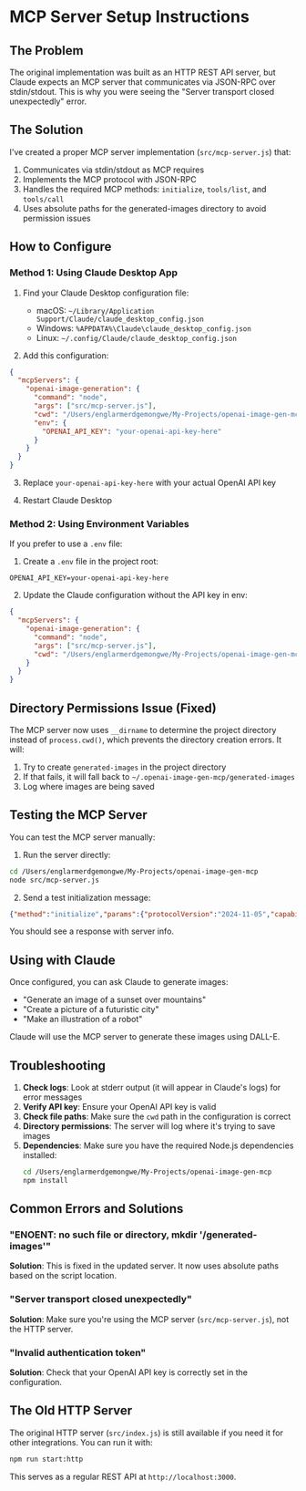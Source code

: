 # MCP Server Setup Instructions

## The Problem

The original implementation was built as an HTTP REST API server, but Claude expects an MCP server that communicates via JSON-RPC over stdin/stdout. This is why you were seeing the "Server transport closed unexpectedly" error.

## The Solution

I've created a proper MCP server implementation (`src/mcp-server.js`) that:
1. Communicates via stdin/stdout as MCP requires
2. Implements the MCP protocol with JSON-RPC
3. Handles the required MCP methods: `initialize`, `tools/list`, and `tools/call`
4. Uses absolute paths for the generated-images directory to avoid permission issues

## How to Configure

### Method 1: Using Claude Desktop App

1. Find your Claude Desktop configuration file:
   - macOS: `~/Library/Application Support/Claude/claude_desktop_config.json`
   - Windows: `%APPDATA%\Claude\claude_desktop_config.json`
   - Linux: `~/.config/Claude/claude_desktop_config.json`

2. Add this configuration:

```json
{
  "mcpServers": {
    "openai-image-generation": {
      "command": "node",
      "args": ["src/mcp-server.js"],
      "cwd": "/Users/englarmerdgemongwe/My-Projects/openai-image-gen-mcp",
      "env": {
        "OPENAI_API_KEY": "your-openai-api-key-here"
      }
    }
  }
}
```

3. Replace `your-openai-api-key-here` with your actual OpenAI API key

4. Restart Claude Desktop

### Method 2: Using Environment Variables

If you prefer to use a `.env` file:

1. Create a `.env` file in the project root:
```
OPENAI_API_KEY=your-openai-api-key-here
```

2. Update the Claude configuration without the API key in env:

```json
{
  "mcpServers": {
    "openai-image-generation": {
      "command": "node",
      "args": ["src/mcp-server.js"],
      "cwd": "/Users/englarmerdgemongwe/My-Projects/openai-image-gen-mcp"
    }
  }
}
```

## Directory Permissions Issue (Fixed)

The MCP server now uses `__dirname` to determine the project directory instead of `process.cwd()`, which prevents the directory creation errors. It will:

1. Try to create `generated-images` in the project directory
2. If that fails, it will fall back to `~/.openai-image-gen-mcp/generated-images`
3. Log where images are being saved

## Testing the MCP Server

You can test the MCP server manually:

1. Run the server directly:
```bash
cd /Users/englarmerdgemongwe/My-Projects/openai-image-gen-mcp
node src/mcp-server.js
```

2. Send a test initialization message:
```json
{"method":"initialize","params":{"protocolVersion":"2024-11-05","capabilities":{}},"jsonrpc":"2.0","id":1}
```

You should see a response with server info.

## Using with Claude

Once configured, you can ask Claude to generate images:
- "Generate an image of a sunset over mountains"
- "Create a picture of a futuristic city"
- "Make an illustration of a robot"

Claude will use the MCP server to generate these images using DALL-E.

## Troubleshooting

1. **Check logs**: Look at stderr output (it will appear in Claude's logs) for error messages
2. **Verify API key**: Ensure your OpenAI API key is valid
3. **Check file paths**: Make sure the `cwd` path in the configuration is correct
4. **Directory permissions**: The server will log where it's trying to save images
5. **Dependencies**: Make sure you have the required Node.js dependencies installed:
   ```bash
   cd /Users/englarmerdgemongwe/My-Projects/openai-image-gen-mcp
   npm install
   ```

## Common Errors and Solutions

### "ENOENT: no such file or directory, mkdir '/generated-images'"
**Solution**: This is fixed in the updated server. It now uses absolute paths based on the script location.

### "Server transport closed unexpectedly"
**Solution**: Make sure you're using the MCP server (`src/mcp-server.js`), not the HTTP server.

### "Invalid authentication token"
**Solution**: Check that your OpenAI API key is correctly set in the configuration.

## The Old HTTP Server

The original HTTP server (`src/index.js`) is still available if you need it for other integrations. You can run it with:
```bash
npm run start:http
```

This serves as a regular REST API at `http://localhost:3000`.
